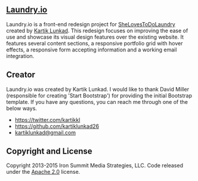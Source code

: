 ## [Laundry.io](http://kartiklunkad26.github.io/laundry.io/)

Laundry.io is a front-end redesign project for [SheLovesToDoLaundry](http://shelovestodolaundry.com/) created by [Kartik Lunkad](https://medium.com/@kartikkl). This redesign focuses on improving the ease of use and showcase its visual design features 
over the existing website. It features several content sections, a responsive portfolio grid with hover effects, a responsive form accepting information and a working email integration. 

## Creator

Laundry.io was created by Kartik Lunkad. I would like to thank David Miller (responsible for creating 'Start Bootstrap') for providing the initial Bootstrap template. 
If you have any questions, you can reach me through one of the below ways. 

* https://twitter.com/kartikkl
* https://github.com/kartiklunkad26
* kartiklunkad@gmail.com

## Copyright and License

Copyright 2013-2015 Iron Summit Media Strategies, LLC. Code released under the [Apache 2.0](https://github.com/IronSummitMedia/startbootstrap-agency/blob/gh-pages/LICENSE) license.
